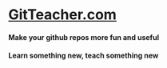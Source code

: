 # [GitTeacher.com](https://gitteacher.com)

#### Make your github repos more fun and useful
#### Learn something new, teach something new